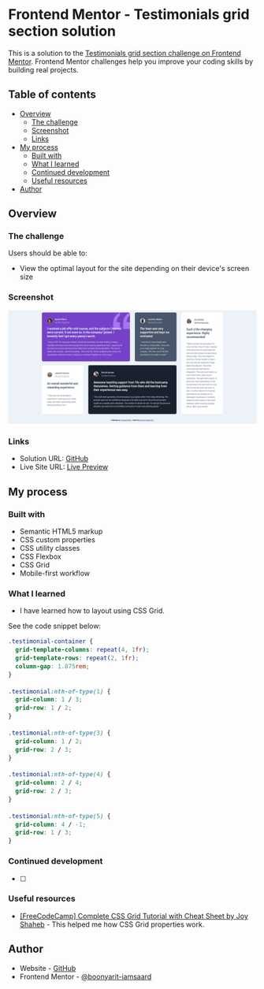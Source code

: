 # Frontend Mentor - Testimonials grid section solution

This is a solution to the [Testimonials grid section challenge on Frontend Mentor](https://www.frontendmentor.io/challenges/testimonials-grid-section-Nnw6J7Un7). Frontend Mentor challenges help you improve your coding skills by building real projects.

## Table of contents

- [Overview](#overview)
  - [The challenge](#the-challenge)
  - [Screenshot](#screenshot)
  - [Links](#links)
- [My process](#my-process)
  - [Built with](#built-with)
  - [What I learned](#what-i-learned)
  - [Continued development](#continued-development)
  - [Useful resources](#useful-resources)
- [Author](#author)

## Overview

### The challenge

Users should be able to:

- View the optimal layout for the site depending on their device's screen size

### Screenshot

![](./screenshot.webp)

### Links

- Solution URL: [GitHub](https://github.com/boonyarit-iamsaard/fm-testimonials-grid-section)
- Live Site URL: [Live Preview](https://boonyarit-iamsaard.github.io/fm-testimonials-grid-section/)

## My process

### Built with

- Semantic HTML5 markup
- CSS custom properties
- CSS utility classes
- CSS Flexbox
- CSS Grid
- Mobile-first workflow

### What I learned

- I have learned how to layout using CSS Grid.

See the code snippet below:

```css
.testimonial-container {
  grid-template-columns: repeat(4, 1fr);
  grid-template-rows: repeat(2, 1fr);
  column-gap: 1.875rem;
}

.testimonial:nth-of-type(1) {
  grid-column: 1 / 3;
  grid-row: 1 / 2;
}

.testimonial:nth-of-type(3) {
  grid-column: 1 / 2;
  grid-row: 2 / 3;
}

.testimonial:nth-of-type(4) {
  grid-column: 2 / 4;
  grid-row: 2 / 3;
}

.testimonial:nth-of-type(5) {
  grid-column: 4 / -1;
  grid-row: 1 / 3;
}
```

### Continued development

- [ ]

### Useful resources

- [[FreeCodeCamp] Complete CSS Grid Tutorial with Cheat Sheet by Joy Shaheb](https://www.freecodecamp.org/news/css-grid-tutorial-with-cheatsheet/) - This helped me how CSS Grid properties work.

## Author

- Website - [GitHub](https://www.github.com/boonyarit-iamsaard)
- Frontend Mentor - [@boonyarit-iamsaard](https://www.frontendmentor.io/profile/boonyarit-iamsaard)
